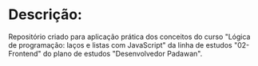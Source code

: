 # Descrição:

Repositório criado para aplicação prática dos conceitos do curso "Lógica de programação: laços e listas com JavaScript" da linha de estudos "02-Frontend" do plano de estudos "Desenvolvedor Padawan".